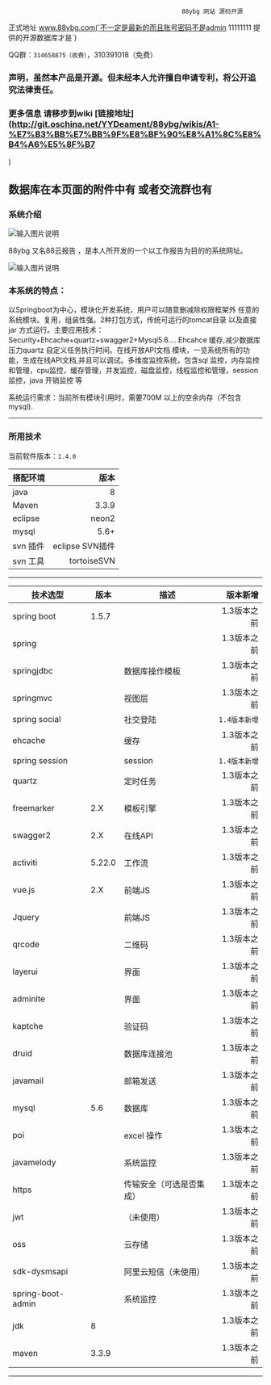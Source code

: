                                                     88ybg 网站 源码开源
正式地址 www.88ybg.com(`不一定是最新的而且账号密码不是admin 11111111 提供的开源数据库才是`)

QQ群：`314658875（收费）`，310391018（免费）

###  声明，虽然本产品是开源。但未经本人允许擅自申请专利，将公开追究法律责任。

### 更多信息 请移步到wiki [链接地址](http://git.oschina.net/YYDeament/88ybg/wikis/A1-%E7%B3%BB%E7%BB%9F%E8%BF%90%E8%A1%8C%E8%B4%A6%E5%8F%B7
)





 数据库在本页面的附件中有 或者交流群也有
-------------------------------------------------------------------------------------------------------
### 系统介绍

![输入图片说明](https://git.oschina.net/uploads/images/2017/0917/222127_cef2a748_880593.png "云系统(7).png")

88ybg 又名88云报告 ，是本人所开发的一个以工作报告为目的的系统网址。


![输入图片说明](https://git.oschina.net/uploads/images/2017/0917/222625_e0a53f72_880593.png "框架(1).png")

### 本系统的特点：

以Springboot为中心，模块化开发系统，用户可以随意删减除权限框架外 任意的系统模块。复用，组装性强。2种打包方式，传统可运行的tomcat目录 以及直接jar 方式运行。主要应用技术：Security+Ehcache+quartz+swagger2+Mysql5.6.... Ehcahce 缓存,减少数据库压力quartz 自定义任务执行时间。在线开放API文档 模块，一览系统所有的功能，生成在线API文档,并且可以调试。多维度监控系统，包含sql 监控，内存监控和管理，cpu监控，缓存管理，并发监控，磁盘监控，线程监控和管理，session监控，java 开销监控 等


系统运行需求：当前所有模块引用时，需要700M 以上的空余内存（不包含mysql).

-----------------------------------------------------------------------------------------------------------------

### 所用技术


当前软件版本：`1.4.0`


| 搭配环境      | 版本 |
| --------- | -----:|
| java  | 8 |
| Maven     |   3.3.9 |
| eclipse      |    neon2 |
| mysql |    5.6+|
| svn 插件 | eclipse SVN插件  |
| svn 工具 | tortoiseSVN  |



--------------------------------------------

| 技术选型      | 版本 |  描述 | 版本新增|
| ---------   | ----- | ----- | -----:|
| spring boot    | 1.5.7 | |1.3版本之前|
| spring         |    | |1.3版本之前|
| springjdbc    |    | 数据库操作模板|1.3版本之前|
| springmvc    |    | 视图层|1.3版本之前|
|  spring social       |    |社交登陆 |`1.4版本新增`|
| ehcache |   | 缓存|1.3版本之前|
| spring session | |session |`1.4版本新增`|
| quartz| | 定时任务|1.3版本之前|
| freemarker | 2.X|模板引擎 |1.3版本之前|
| swagger2| 2.X| 在线API|1.3版本之前|
| activiti| 5.22.0 | 工作流|1.3版本之前|
| vue.js| 2.X| 前端JS|1.3版本之前|
| Jquery|   | 前端JS|1.3版本之前|
| qrcode|   | 二维码|1.3版本之前|
| layerui|   | 界面|1.3版本之前|
| adminlte|   | 界面|1.3版本之前|
| kaptche|   | 验证码|1.3版本之前|
| druid|   | 数据库连接池|1.3版本之前|
| javamail|   | 邮箱发送|1.3版本之前|
| mysql|  5.6 | 数据库|1.3版本之前|
| poi|  | excel 操作|1.3版本之前|
| javamelody|  | 系统监控|1.3版本之前|
| https|  | 传输安全（可选是否集成）|1.3版本之前|
| jwt|  | （未使用）|1.3版本之前|
| oss|  | 云存储|1.3版本之前|
| sdk-dysmsapi |  | 阿里云短信（未使用）|1.3版本之前|
| spring-boot-admin |  | 系统监控|1.3版本之前|
| jdk       |  8 | |1.3版本之前|
| maven      |  3.3.9 | | 1.3版本之前|


--------------------------------------------
